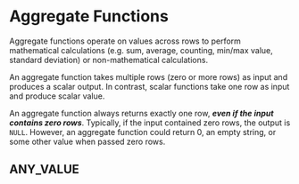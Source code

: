 # Aggregate Functions

Aggregate functions operate on values across rows to perform mathematical calculations (e.g. sum, average, counting, min/max value, standard deviation) or non-mathematical calculations.

An aggregate function takes multiple rows (zero or more rows) as input and produces a scalar output. In contrast, scalar functions take one row as input and produce scalar value.

An aggregate function always returns exactly one row, **_even if the input contains zero rows_**. Typically, if the input contained zero rows, the output is `NULL`. However, an aggregate function could return 0, an empty string, or some other value when passed zero rows. 

## ANY_VALUE


